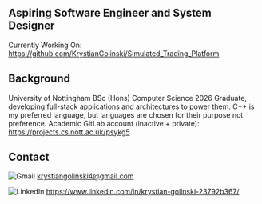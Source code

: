 ## Aspiring Software Engineer and System Designer
Currently Working On: https://github.com/KrystianGolinski/Simulated_Trading_Platform

## Background
University of Nottingham BSc (Hons) Computer Science 2026 Graduate, developing full-stack applications and architectures to power them. 
C++ is my preferred language, but languages are chosen for their purpose not preference.
Academic GitLab account (inactive + private): https://projects.cs.nott.ac.uk/psykg5

## Contact

![Gmail](https://img.shields.io/badge/-gmail-D14836?style=flat&logo=gmail&logoColor=white) krystiangolinski4@gmail.com

![LinkedIn](https://img.shields.io/badge/-linkedin-0077B5?style=flat&logo=linkedin&logoColor=white) https://www.linkedin.com/in/krystian-golinski-23792b367/
